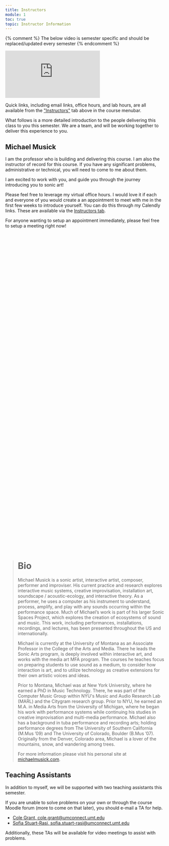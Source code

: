 ```yaml
---
title: Instructors
module: 1
toc: true
topic: Instructor Information
---
```


{% comment %}
The below video is semester specific and should be replaced/updated every semester
{% endcomment %}
<div class="embed-responsive embed-responsive-16by9"><iframe class="embed-responsive-item" src="https://www.youtube.com/embed/11Q7tY1B1tg" frameborder="0" allow="accelerometer; autoplay; encrypted-media; gyroscope; picture-in-picture" allowfullscreen></iframe></div>

Quick links, including email links, office hours, and lab hours, are all available from the ["Instructors"]({{site.baseurl}}/instructors/) tab above in the course menubar.

What follows is a more detailed introduction to the people delivering this class to you this semester. We are a team, and will be working together to deliver this experience to you.


## Michael Musick

I am the professor who is building and delivering this course. I am also the instructor of record for this course. If you have any significant problems, administrative or technical, you will need to come to me about them.

I am excited to work with you, and guide you through the journey introducing you to sonic art!

Please feel free to leverage my virtual office hours. I would love it if each and everyone of you would create a an appointment to meet with me in the first few weeks to introduce yourself. You can do this through my Calendly links. These are available via the  [Instructors tab]({{site.baseurl}}/instructors/).

For anyone wanting to setup an appointment immediately, please feel free to setup a meeting right now!

<!-- Calendly inline widget begin -->
<div class="calendly-inline-widget" data-url="https://calendly.com/michael-musick" style="min-width:320px;height:1000px;"></div>
<script type="text/javascript" src="https://assets.calendly.com/assets/external/widget.js"></script>
<!-- Calendly inline widget end -->


> # Bio
>
> Michael Musick is a sonic artist, interactive artist, composer, performer and improviser. His current practice and research explores interactive music systems, creative improvisation, installation art, soundscape / acoustic-ecology, and interactive theory. As a performer, he uses a computer as his instrument to understand, process, amplify, and play with any sounds occurring within the performance space. Much of Michael’s work is part of his larger Sonic Spaces Project, which explores the creation of ecosystems of sound and music. This work, including performances, installations, recordings, and lectures, has been presented throughout the US and internationally.
>
> Michael is currently at the University of Montana as an Associate Professor in the College of the Arts and Media. There he leads the Sonic Arts program, is deeply involved within interactive art, and works with the media art MFA program. The courses he teaches focus on preparing students to use sound as a medium, to consider how interaction is art, and to utilize technology as creative extensions for their own artistic voices and ideas.
>
> Prior to Montana, Michael was at New York University, where he earned a PhD in Music Technology. There, he was part of the Computer Music Group within NYU's Music and Audio Research Lab (MARL) and the Citygram research group. Prior to NYU, he earned an M.A. in Media Arts from the University of Michigan, where he began his work with performance systems while continuing his studies in creative improvisation and multi-media performance. Michael also has a background in tuba performance and recording arts; holding performance degrees from The University of Southern California (M.Mus ’09) and The University of Colorado, Boulder (B.Mus ’07). Originally from the Denver, Colorado area, Michael is a lover of the mountains, snow, and wandering among trees.
>
> For more information please visit his personal site at [michaelmusick.com](https://michaelmusick.com).
>



## Teaching Assistants

In addition to myself, we will be supported with two teaching assistants this semester.

If you are unable to solve problems on your own or through the course Moodle forum (more to come on that later), you should e-mail a TA for help.

- [Cole Grant, cole.grant@umconnect.umt.edu](mailto:cole.grant@umconnect.umt.edu?subject=330%20Question)
- [Sofia Stuart-Rasi, sofia.stuart-rasi@umconnect.umt.edu](mailto:sofia.stuart-rasi@umconnect.umt.edu?subject=330%20Question)

Additionally, these TAs will be available for video meetings to assist with problems.
